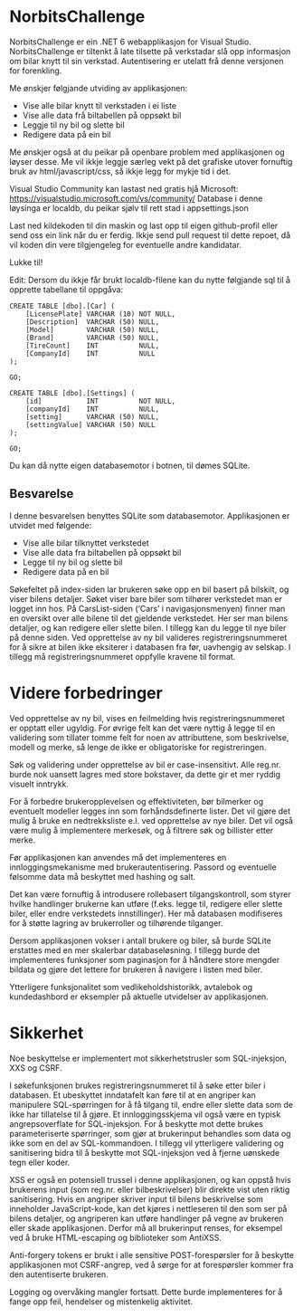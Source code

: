 # NorbitsChallenge

NorbitsChallenge er ein .NET 6 webapplikasjon for Visual Studio. 
NorbitsChallenge er tiltenkt å late tilsette på verkstadar slå opp informasjon om bilar knytt til sin verkstad. 
Autentisering er utelatt frå denne versjonen for forenkling. 

Me ønskjer følgjande utviding av applikasjonen:

* Vise alle bilar knytt til verkstaden i ei liste
* Vise alle data frå biltabellen på oppsøkt bil
* Leggje til ny bil og slette bil
* Redigere data på ein bil

Me ønskjer også at du peikar på openbare problem med applikasjonen og løyser desse. Me vil ikkje leggje særleg vekt på det grafiske utover fornuftig bruk av html/javascript/css, så ikkje legg for mykje tid i det.

Visual Studio Community kan lastast ned gratis hjå Microsoft: https://visualstudio.microsoft.com/vs/community/
Database i denne løysinga er localdb, du peikar sjølv til rett stad i appsettings.json

Last ned kildekoden til din maskin og last opp til eigen github-profil eller send oss ein link når du er ferdig. Ikkje send pull request til dette repoet, då vil koden din vere tilgjengeleg for eventuelle andre kandidatar.

Lukke til!

Edit: Dersom du ikkje får brukt localdb-filene kan du nytte følgjande sql til å opprette tabellane til oppgåva:

```
CREATE TABLE [dbo].[Car] (
    [LicensePlate] VARCHAR (10) NOT NULL,
    [Description]  VARCHAR (50) NULL,
    [Model]        VARCHAR (50) NULL,
    [Brand]        VARCHAR (50) NULL,
    [TireCount]    INT          NULL,
    [CompanyId]    INT          NULL
);

GO;

CREATE TABLE [dbo].[Settings] (
    [id]           INT          NOT NULL,
    [companyId]    INT          NULL,
    [setting]      VARCHAR (50) NULL,
    [settingValue] VARCHAR (50) NULL
);

GO;

```
Du kan då nytte eigen databasemotor i botnen, til dømes SQLite.

## Besvarelse

I denne besvarelsen benyttes SQLite som databasemotor. Applikasjonen er utvidet med følgende: 

* Vise alle bilar tilknyttet verkstedet
* Vise alle data fra biltabellen på oppsøkt bil
* Legge til ny bil og slette bil
* Redigere data på en bil

Søkefeltet på index-siden lar brukeren søke opp en bil basert på bilskilt, og viser bilens detaljer. Søket viser bare biler som tilhører verkstedet man er logget inn hos. På CarsList-siden (‘Cars’ i navigasjonsmenyen) finner man en oversikt over alle bilene til det gjeldende verkstedet. Her ser man bilens detaljer, og kan redigere eller slette bilen. I tillegg kan du legge til nye biler på denne siden. Ved opprettelse av ny bil valideres registreringsnummeret for å sikre at bilen ikke eksiterer i databasen fra før, uavhengig av selskap. I tillegg må registreringsnummeret oppfylle kravene til format. 

# Videre forbedringer

Ved opprettelse av ny bil, vises en feilmelding hvis registreringsnummeret er opptatt eller ugyldig. For øvrige felt kan det være nyttig å legge til en validering som tillater tomme felt for noen av attributtene, som beskrivelse, modell og merke, så lenge de ikke er obligatoriske for registreringen. 

Søk og validering under opprettelse av bil er case-insensitivt. Alle reg.nr. burde nok uansett lagres med store bokstaver, da dette gir et mer ryddig visuelt inntrykk. 

For å forbedre brukeropplevelsen og effektiviteten, bør bilmerker og eventuelt modeller legges inn som forhåndsdefinerte lister. Det vil gjøre det mulig å bruke en nedtrekksliste e.l. ved opprettelse av nye biler. Det vil også være mulig å implementere merkesøk, og å filtrere søk og billister etter merke. 

Før applikasjonen kan anvendes må det implementeres en innloggingsmekanisme med brukerautentisering. Passord og eventuelle følsomme data må beskyttet med hashing og salt.

Det kan være fornuftig å introdusere rollebasert tilgangskontroll, som styrer hvilke handlinger brukerne kan utføre (f.eks. legge til, redigere eller slette biler, eller endre verkstedets innstillinger). Her må databasen modifiseres for å støtte lagring av brukerroller og tilhørende tilganger.

Dersom applikasjonen vokser i antall brukere og biler, så burde SQLite erstattes med en mer skalerbar databaseløsning. I tillegg burde det implementeres funksjoner som paginasjon for å håndtere store mengder bildata og gjøre det lettere for brukeren å navigere i listen med biler. 

Ytterligere funksjonalitet som vedlikeholdshistorikk, avtalebok og kundedashbord er eksempler på aktuelle utvidelser av applikasjonen. 

# Sikkerhet
Noe beskyttelse er implementert mot sikkerhetstrusler som SQL-injeksjon, XXS og CSRF.

I søkefunksjonen brukes registreringsnummeret til å søke etter biler i databasen. Et ubeskyttet inndatafelt kan føre til at en angriper kan manipulere SQL-spørringen for å få tilgang til, endre eller slette data som de ikke har tillatelse til å gjøre. Et innloggingsskjema vil også være en typisk angrepsoverflate for SQL-injeksjon. For å beskytte mot dette brukes parameteriserte spørringer, som gjør at brukerinput behandles som data og ikke som en del av SQL-kommandoen. I tillegg vil ytterligere validering og sanitisering bidra til å beskytte mot SQL-injeksjon ved å fjerne uønskede tegn eller koder. 

XSS er også en potensiell trussel i denne applikasjonen, og kan oppstå hvis brukerens input (som reg.nr. eller bilbeskrivelser) blir direkte vist uten riktig sanitisering. Hvis en angriper skriver input til bilens beskrivelse som inneholder JavaScript-kode, kan det kjøres i nettleseren til den som ser på bilens detaljer, og angriperen kan utføre handlinger på vegne av brukeren eller skade applikasjonen. Derfor må all brukerinput renses, for eksempel ved å bruke HTML-escaping og biblioteker som AntiXSS.

Anti-forgery tokens er brukt i alle sensitive POST-forespørsler for å beskytte applikasjonen mot CSRF-angrep, ved å sørge for at forespørsler kommer fra den autentiserte brukeren.

Logging og overvåking mangler fortsatt. Dette burde implementeres for å fange opp feil, hendelser og mistenkelig aktivitet.  